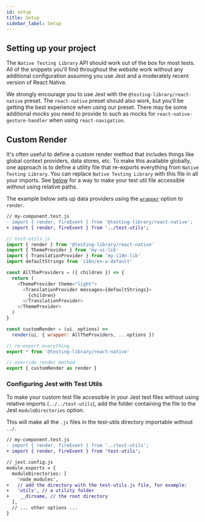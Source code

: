 ```yaml
---
id: setup
title: Setup
sidebar_label: Setup
---
```


## Setting up your project

The `Native Testing Library` API should work out of the box for most tests. All
of the snippets you'll find throughout the website work without any additional
configuration assuming you use Jest and a moderately recent version of React
Native.

We strongly encourage you to use Jest with the `@testing-library/react-native` preset.
The `react-native` preset should also work, but you'll be getting the best
experience when using our preset. There may be some additional mocks you need to
provide to such as mocks for `react-native-gesture-handler` when using
`react-navigation`.

## Custom Render

It's often useful to define a custom render method that includes things like
global context providers, data stores, etc. To make this available globally, one
approach is to define a utility file that re-exports everything from
`Native Testing Library`. You can replace `Native Testing Library` with this
file in all your imports. See [below](#configuring-jest-with-test-utils) for a
way to make your test util file accessible without using relative paths.

The example below sets up data providers using the
[`wrapper`](api-render.md#render-options) option to `render`.

```diff
// my-component.test.js
- import { render, fireEvent } from '@testing-library/react-native';
+ import { render, fireEvent } from '../test-utils';
```

```js
// test-utils.js
import { render } from '@testing-library/react-native'
import { ThemeProvider } from 'my-ui-lib'
import { TranslationProvider } from 'my-i18n-lib'
import defaultStrings from 'i18n/en-x-default'

const AllTheProviders = ({ children }) => {
  return (
    <ThemeProvider theme="light">
      <TranslationProvider messages={defaultStrings}>
        {children}
      </TranslationProvider>
    </ThemeProvider>
  )
}

const customRender = (ui, options) =>
  render(ui, { wrapper: AllTheProviders, ...options })

// re-export everything
export * from '@testing-library/react-native'

// override render method
export { customRender as render }
```

### Configuring Jest with Test Utils

To make your custom test file accessible in your Jest test files without using
relative imports (`../../test-utils`), add the folder containing the file to the
Jest `moduleDirectories` option.

This will make all the `.js` files in the test-utils directory importable
without `../`.

```diff
// my-component.test.js
- import { render, fireEvent } from '../test-utils';
+ import { render, fireEvent } from 'test-utils';
```

```diff
// jest.config.js
module.exports = {
  moduleDirectories: [
    'node_modules',
+   // add the directory with the test-utils.js file, for example:
+   'utils', // a utility folder
+    __dirname, // the root directory
  ],
  // ... other options ...
}
```
